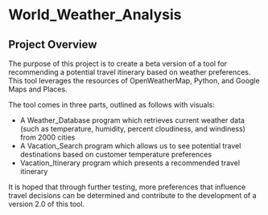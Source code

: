 # World_Weather_Analysis

## Project Overview

The purpose of this project is to create a beta version of a tool for recommending a potential travel itinerary based on weather preferences. This tool leverages the resources of OpenWeatherMap, Python, and Google Maps and Places.

The tool comes in three parts, outlined as follows with visuals:

 - A Weather_Database program which retrieves current weather data (such as temperature, humidity, percent cloudiness, and windiness) from 2000 cities
 - A Vacation_Search program which allows us to see potential travel destinations based on customer temperature preferences
 - Vacation_Itinerary program which presents a recommended travel itinerary

It is hoped that through further testing, more preferences that influence travel decisions can be determined and contribute to the development of a version 2.0 of this tool. 

